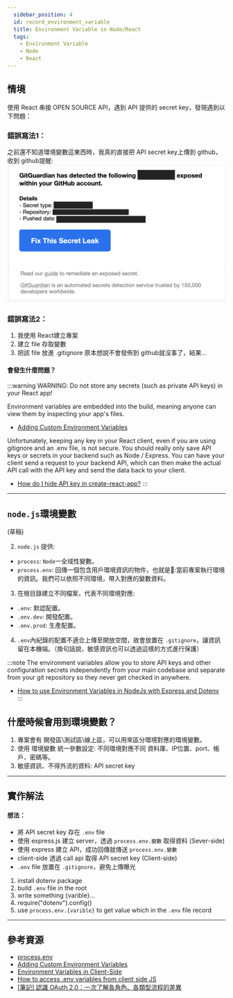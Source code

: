 ```yaml
---
  sidebar_position: 4
  id: record_environment_variable
  title: Environment Variable in Node/React
  tags:
    - Environment Variable
    - Node
    - React
---
```


## 情境
使用 React 串接 OPEN SOURCE API，遇到 API 提供的 secret key，發現遇到以下問題：

### 錯誤寫法1：
之前還不知道環境變數這東西時，我真的直接把 API secret key上傳到 github，收到 github提醒:
![record_problem_environment_variable](../../static/img/docs/record/record_problem_environment_variable.png)

### 錯誤寫法2：
1. 我使用 React建立專案
2. 建立 file 存取變數
2. 把該 file 放進 .gitignore
原本想說不會發佈到 github就沒事了，結果...

#### 會發生什麼問題？
:::warning
WARNING: Do not store any secrets (such as private API keys) in your React app!

Environment variables are embedded into the build, meaning anyone can view them by inspecting your app's files.
- [Adding Custom Environment Variables](https://create-react-app.dev/docs/adding-custom-environment-variables/#what-other-env-files-can-be-used)

Unfortunately, keeping any key in your React client, even if you are using gitignore and an .env file, is not secure.
You should really only save API keys or secrets in your backend such as Node / Express. You can have your client send a request to your backend API, which can then make the actual API call with the API key and send the data back to your client.
- [How do I hide API key in create-react-app?](https://stackoverflow.com/questions/48699820/how-do-i-hide-api-key-in-create-react-app)
:::

---

## `node.js`環境變數
(草稿)
<!-- 1. 專案會有 開發區\測試區\線上區，不同環境對應不同 資料庫、IP位置等。使用 環境變數 去帶入。 -->
2. `node.js` 提供:
  - `process`: `Node`一全域性變數。
  - `process.env`: 回傳一個包含用戶環境資訊的物件，也就是:當前專案執行環境的資訊。我們可以依照不同環境，帶入對應的變數資料。
3. 在根目錄建立不同檔案，代表不同環境對應:
  - `.env`: 默認配置。
  - `.env.dev`: 開發配置。
  - `.env.prod`: 生產配置。
4. `.env`內紀錄的配置不適合上傳至開放空間，故會放置在 `.gitignore`，讓資訊留在本機端。（換句話說，敏感資訊也可以透過這樣的方式進行保護）

:::note
The environment variables allow you to store API keys and other configuration secrets independently from your main codebase and separate from your git repository so they never get checked in anywhere.
- [How to use Environment Variables in NodeJs with Express and Dotenv](https://www.mickpatterson.com.au/blog/how-to-use-environment-variables-in-nodejs-with-express-and-dotenv/)
:::

## 什麼時候會用到環境變數？
1. 專案會有 開發區\測試區\線上區，可以用來區分環境對應的環境變數。
2. 使用 環境變數 統一參數設定: 不同環境對應不同 資料庫、IP位置、port、帳戶、密碼等。
3. 敏感資訊、不得外流的資料: API secret key

---

## 實作解法
#### 想法：
- 將 API secret key 存在 `.env` file
- 使用 express.js 建立 server，透過 `process.env.變數` 取得資料 (Sever-side)
- 使用 express 建立 API，成功回傳就傳送 `process.env.變數` 
- client-side 透過 call api 取得 API secret key (Client-side)
- `.env` file 放置在 `.gitignore`，避免上傳曝光 

1. install dotenv package
2. build `.env` file in the root
3. write something {varible}...
4. require("dotenv").config()
5. use `process.env.{varible}` to get value which in the `.env` file record


---

## 參考資源
- [process.env](https://nodejs.org/api/process.html#processenv)
- [Adding Custom Environment Variables](https://create-react-app.dev/docs/adding-custom-environment-variables)
- [Environment Variables in Client-Side](https://medium.com/@ai.ashkan9473/environment-variables-in-client-side-6a6ff51c6085)
- [How to access .env variables from client side JS](https://forum.freecodecamp.org/t/how-to-access-env-variables-from-client-side-js/331308)
- [[筆記] 認識 OAuth 2.0：一次了解各角色、各類型流程的差異](https://medium.com/%E9%BA%A5%E5%85%8B%E7%9A%84%E5%8D%8A%E8%B7%AF%E5%87%BA%E5%AE%B6%E7%AD%86%E8%A8%98/%E7%AD%86%E8%A8%98-%E8%AA%8D%E8%AD%98-oauth-2-0-%E4%B8%80%E6%AC%A1%E4%BA%86%E8%A7%A3%E5%90%84%E8%A7%92%E8%89%B2-%E5%90%84%E9%A1%9E%E5%9E%8B%E6%B5%81%E7%A8%8B%E7%9A%84%E5%B7%AE%E7%95%B0-c42da83a6015)
